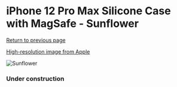 # iPhone 12 Pro Max Silicone Case with MagSafe - Sunflower

[Return to previous page](/iphone_12)

[High-resolution image from Apple](https://store.storeimages.cdn-apple.com/8756/as-images.apple.com/is/MKTW3?wid=4500&hei=4500&fmt=png)

<div style="width: 384px"><img src="/everypreview/MKTW3.png" alt="Sunflower"></div>

### Under construction

